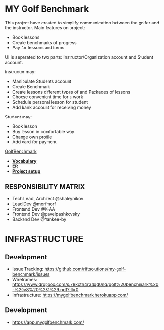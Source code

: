 # MY Golf Benchmark  
This project have created to simplify communication between the golfer and the instructor.
Main features on project:
* Book lessons
* Create benchmarks of progress
* Pay for lessons and items

UI is separated to two parts: Instructor/Organization account and Student account.

Instructor may:
* Manipulate Students account
* Create Benchmark
* Create lessons different types of and Packages of lessons
* Choose convenient time for a work
* Schedule personal lesson for student
* Add bank account for receiving money

Student may: 
* Book lesson 
* Buy lesson in comfortable way
* Change own profile
* Add card for payment

 [GolfBenchmark](docs/)
  - [**Vocabulary**](vocabulary.md)
  - [**ER**](https://drive.google.com/open?id=0B4IFmKbaUADBZXpONUxTRGcwZUE)
  - [**Project setup**](project_setup.md)
  
RESPONSIBILITY MATRIX
---------------------
- Tech Lead, Architect @shaleynikov
- Lead Dev @morfmorf
- Frontend Dev @K-AA
- Frontend Dev @pavelpashkovsky
- Backend Dev @Yankee-by

# INFRASTRUCTURE
## Development

 - Issue Tracking: https://github.com/riftsolutions/my-golf-benchmark/issues
 - Wireframes: https://www.dropbox.com/s/78kcth4r34gd0nq/golf%20benchmark%20-%20v8%20%281%29.pdf?dl=0
 - Infrastructure: https://mygolfbenchmark.herokuapp.com/
## Development
 - https://app.mygolfbenchmark.com/




